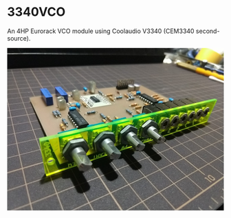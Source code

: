 # 3340VCO
An 4HP Eurorack VCO module using Coolaudio V3340 (CEM3340 second-source).

![Prototype picture](misc/prototype_00.jpg)

